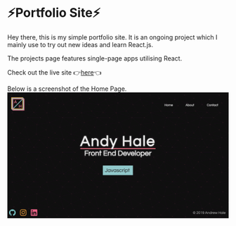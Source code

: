 # ⚡️Portfolio Site⚡️

Hey there, this is my simple portfolio site. It is an ongoing project which I mainly use to try out new ideas and learn React.js.

The projects page features single-page apps utilising React.

Check out the live site 👉[here](https://www.andyghale.com/)👈

Below is a screenshot of the Home Page.
![Screenshot on 24th July 2019](src/assets/img/screenshot_24_07.png?raw=true "Portoflio Site Screenshot")
